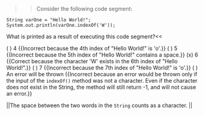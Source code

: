 >>Consider the following code segment:

```
String varOne = "Hello World!";
System.out.println(varOne.indexOf('W'));
```

What is printed as a result of executing this code segment?<<

( ) 4 {{Incorrect because the 4th index of "Hello World!" is 'o'.}}
( ) 5 {{Incorrect because the 5th index of "Hello World!" contains a space.}}
(x) 6 {{Correct because the character 'W' exists in the 6th index of "Hello World!".}}
( ) 7 {{Incorrect because the 7th index of "Hello World!" is 'o'.}}
( ) An error will be thrown {{Incorrect because an error would be thrown only if the input of the <code>indexOf()</code> method was not a character. Even if the character does not exist in the String, the method will still return -1, and will not cause an error.}}

||The space between the two words in the <code>String</code> counts as a character. ||
